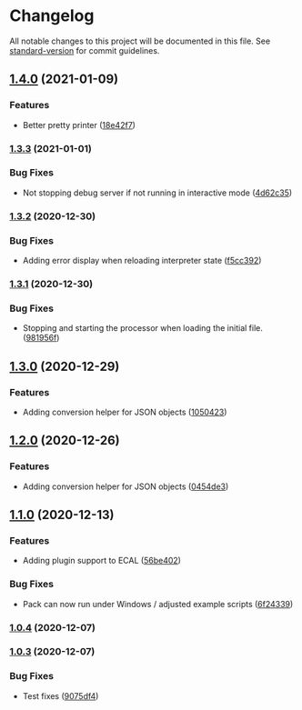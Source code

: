 # Changelog

All notable changes to this project will be documented in this file. See [standard-version](https://github.com/conventional-changelog/standard-version) for commit guidelines.

## [1.4.0](https://devt.de///compare/v1.3.3...v1.4.0) (2021-01-09)


### Features

* Better pretty printer ([18e42f7](https://devt.de///commit/18e42f771dc386a8a6cfb9329f59c5a246934be0))

### [1.3.3](https://devt.de///compare/v1.3.2...v1.3.3) (2021-01-01)


### Bug Fixes

* Not stopping debug server if not running in interactive mode ([4d62c35](https://devt.de///commit/4d62c353384d5cc718b891540abf0e5e344d9326))

### [1.3.2](https://devt.de///compare/v1.3.1...v1.3.2) (2020-12-30)


### Bug Fixes

* Adding error display when reloading interpreter state ([f5cc392](https://devt.de///commit/f5cc392a9cd4dd2a1d743fd9f1bc54bb71f1484a))

### [1.3.1](https://devt.de///compare/v1.3.0...v1.3.1) (2020-12-30)


### Bug Fixes

* Stopping and starting the processor when loading the initial file. ([981956f](https://devt.de///commit/981956ff9309b8395081d25a2c5711d872818015))

## [1.3.0](https://devt.de///compare/v1.2.0...v1.3.0) (2020-12-29)


### Features

* Adding conversion helper for JSON objects ([1050423](https://devt.de///commit/1050423c453169f22da029a52f131e2d3054a1f1))

## [1.2.0](https://devt.de///compare/v1.1.0...v1.2.0) (2020-12-26)


### Features

* Adding conversion helper for JSON objects ([0454de3](https://devt.de///commit/0454de30f32b70cb936675c86bf6bdafd4e4bc3b))

## [1.1.0](https://devt.de///compare/v1.0.4...v1.1.0) (2020-12-13)


### Features

* Adding plugin support to ECAL ([56be402](https://devt.de///commit/56be402e464b5f9574295e717a4cebc382852c26))


### Bug Fixes

* Pack can now run under Windows / adjusted example scripts ([6f24339](https://devt.de///commit/6f243399ea5c3042ad1092b94a6372e0fd55a5e0))

### [1.0.4](https://devt.de///compare/v1.0.3...v1.0.4) (2020-12-07)

### [1.0.3](https://devt.de///compare/v1.0.2...v1.0.3) (2020-12-07)


### Bug Fixes

* Test fixes ([9075df4](https://devt.de///commit/9075df4c630a25db597a3c48c74d230383dfd5e8))
